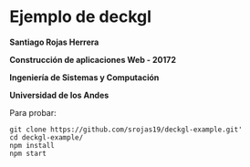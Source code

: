 # Ejemplo de deckgl

**Santiago Rojas Herrera**

**Construcción de aplicaciones Web - 20172**

**Ingeniería de Sistemas y Computación**

**Universidad de los Andes**

Para probar:


```git
git clone https://github.com/srojas19/deckgl-example.git'
cd deckgl-example/
npm install
npm start
```

